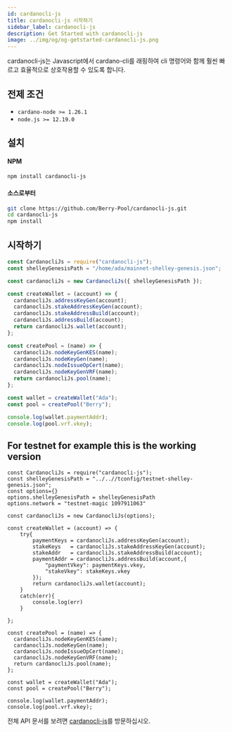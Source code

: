 ```yaml
---
id: cardanocli-js
title: cardanocli-js 시작하기
sidebar_label: cardanocli-js
description: Get Started with cardanocli-js
image: ../img/og/og-getstarted-cardanocli-js.png
---
```


cardanocli-js는 Javascript에서 cardano-cli를 래핑하여 cli 명령어와 함께 훨씬 빠르고 효율적으로 상호작용할 수 있도록 합니다. 

## 전제 조건

- `cardano-node >= 1.26.1`
- `node.js >= 12.19.0`

## 설치

#### NPM

```bash
npm install cardanocli-js
```

#### 소스로부터

```bash
git clone https://github.com/Berry-Pool/cardanocli-js.git
cd cardanocli-js
npm install
```

## 시작하기

```javascript
const CardanocliJs = require("cardanocli-js");
const shelleyGenesisPath = "/home/ada/mainnet-shelley-genesis.json";

const cardanocliJs = new CardanocliJs({ shelleyGenesisPath });

const createWallet = (account) => {
  cardanocliJs.addressKeyGen(account);
  cardanocliJs.stakeAddressKeyGen(account);
  cardanocliJs.stakeAddressBuild(account);
  cardanocliJs.addressBuild(account);
  return cardanocliJs.wallet(account);
};

const createPool = (name) => {
  cardanocliJs.nodeKeyGenKES(name);
  cardanocliJs.nodeKeyGen(name);
  cardanocliJs.nodeIssueOpCert(name);
  cardanocliJs.nodeKeyGenVRF(name);
  return cardanocliJs.pool(name);
};

const wallet = createWallet("Ada");
const pool = createPool("Berry");

console.log(wallet.paymentAddr);
console.log(pool.vrf.vkey);
```

## For testnet for example this is the working version

```
const CardanocliJs = require("cardanocli-js");
const shelleyGenesisPath = "../..//tconfig/testnet-shelley-genesis.json";
const options={}
options.shelleyGenesisPath = shelleyGenesisPath
options.network = "testnet-magic 1097911063"

const cardanocliJs = new CardanocliJs(options);

const createWallet = (account) => {
    try{
        paymentKeys = cardanocliJs.addressKeyGen(account);
        stakeKeys   = cardanocliJs.stakeAddressKeyGen(account);
        stakeAddr   = cardanocliJs.stakeAddressBuild(account);
        paymentAddr = cardanocliJs.addressBuild(account,{
            "paymentVkey": paymentKeys.vkey,
            "stakeVkey": stakeKeys.vkey
        });
        return cardanocliJs.wallet(account);
    }
    catch(err){
        console.log(err)
    }

};

const createPool = (name) => {
  cardanocliJs.nodeKeyGenKES(name);
  cardanocliJs.nodeKeyGen(name);
  cardanocliJs.nodeIssueOpCert(name);
  cardanocliJs.nodeKeyGenVRF(name);
  return cardanocliJs.pool(name);
};

const wallet = createWallet("Ada");
const pool = createPool("Berry");

console.log(wallet.paymentAddr);
console.log(pool.vrf.vkey);
```


전체 API 문서를 보려면 [cardanocli-js](https://github.com/Berry-Pool/cardanocli-js/blob/main/API.md)를 방문하십시오.
